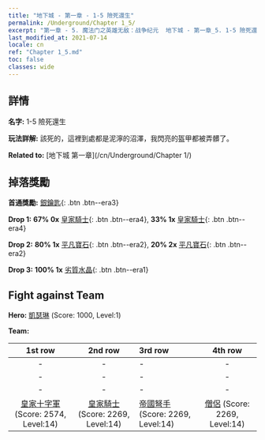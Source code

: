```yaml
---
title: "地下城 - 第一章 - 1-5 險死還生"
permalink: /Underground/Chapter 1_5/
excerpt: "第一章 - 5. 魔法门之英雄无敌：战争纪元  地下城 - 第一章_5. 1-5 險死還生"
last_modified_at: 2021-07-14
locale: cn
ref: "Chapter 1_5.md"
toc: false
classes: wide
---
```


## 詳情

 **名字:** 1-5 險死還生

 **玩法詳解:**       該死的，這裡到處都是泥濘的沼澤，我閃亮的盔甲都被弄髒了。

 **Related to:** [地下城 第一章](/cn/Underground/Chapter 1/)

## 掉落獎勵

 **首通獎勵:** [銀鑰匙](/cn/Items/con_693/){: .btn .btn--era3}

 **Drop 1:** **67% 0x** [皇家騎士](/cn/Items/unt_195/){: .btn .btn--era4}, **33% 1x** [皇家騎士](/cn/Items/unt_195/){: .btn .btn--era4}

 **Drop 2:** **80% 1x** [平凡寶石](/cn/Items/mat_10/){: .btn .btn--era2}, **20% 2x** [平凡寶石](/cn/Items/mat_10/){: .btn .btn--era2}

 **Drop 3:** **100% 1x** [劣質水晶](/cn/Items/mat_5/){: .btn .btn--era1}


## Fight against Team
 **Hero:** [凱瑟琳](/cn/heroes/Catherine/) (Score: 1000, Level:1)

 **Team:**


  | 1st row | 2nd row | 3rd row | 4th row |
  |:----:|:----:|:----|:----:|
  | - | - | - | - |
  | - | - | - | - |
  | - | - | - | - |
  | [皇家十字軍](/cn/units/Swordsman/) (Score: 2574, Level:14)  | [皇家騎士](/cn/units/Cavalier/) (Score: 2269, Level:14)  | [帝國弩手](/cn/units/Marksman/) (Score: 2269, Level:14)  | [僧侶](/cn/units/Monk/) (Score: 2269, Level:14)  |


